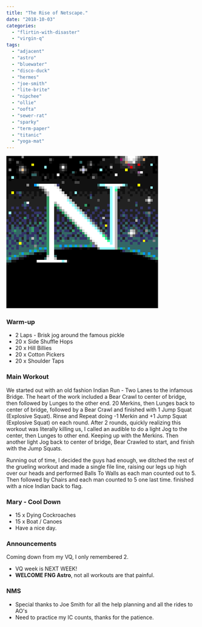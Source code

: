 ```yaml
---
title: "The Rise of Netscape."
date: "2018-10-03"
categories: 
  - "flirtin-with-disaster"
  - "virgin-q"
tags: 
  - "adjacent"
  - "astro"
  - "bluewater"
  - "disco-duck"
  - "hermes"
  - "joe-smith"
  - "lite-brite"
  - "nipchee"
  - "ollie"
  - "oofta"
  - "sewer-rat"
  - "sparky"
  - "term-paper"
  - "titanic"
  - "yoga-mat"
---
```


![](images/netscape.gif "Netscape.")

### Warm-up

- 2 Laps - Brisk jog around the famous pickle
- 20 x Side Shuffle Hops
- 20 x Hill Billies
- 20 x Cotton Pickers
- 20 x Shoulder Taps

### Main Workout

We started out with an old fashion Indian Run - Two Lanes to the infamous Bridge. The heart of the work included a Bear Crawl to center of bridge, then followed by Lunges to the other end. 20 Merkins, then Lunges back to center of bridge, followed by a Bear Crawl and finished with 1 Jump Squat (Explosive Squat). Rinse and Repeat doing -1 Merkin and +1 Jump Squat (Explosive Squat) on each round. After 2 rounds, quickly realizing this workout was literally killing us, I called an audible to do a light Jog to the center, then Lunges to other end. Keeping up with the Merkins. Then another light Jog back to center of bridge, Bear Crawled to start, and finish with the Jump Squats.

Running out of time, I decided the guys had enough, we ditched the rest of the grueling workout and made a single file line, raising our legs up high over our heads and performed Balls To Walls as each man counted out to 5. Then followed by Chairs and each man counted to 5 one last time. finished with a nice Indian back to flag.

### Mary - Cool Down

- 15 x Dying Cockroaches
- 15 x Boat / Canoes
- Have a nice day.

### Announcements

Coming down from my VQ, I only remembered 2.

- VQ week is NEXT WEEK!
- **WELCOME FNG Astro**, not all workouts are that painful.

### NMS

- Special thanks to Joe Smith for all the help planning and all the rides to AO's
- Need to practice my IC counts, thanks for the patience.
